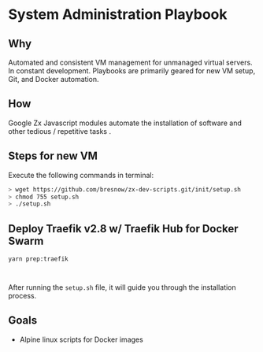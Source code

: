 # System Administration Playbook

## Why
Automated and consistent VM management for unmanaged virtual servers.  In constant development. Playbooks are primarily geared for new VM setup, Git, and Docker automation. 


## How
Google Zx Javascript modules automate the installation of software and other tedious / repetitive tasks .

## Steps for new VM 
Execute the following commands in terminal:
```sh
> wget https://github.com/bresnow/zx-dev-scripts.git/init/setup.sh
> chmod 755 setup.sh
> ./setup.sh
```

## Deploy Traefik v2.8 w/ Traefik Hub for Docker Swarm

```
yarn prep:traefik



```


After running the `setup.sh` file, it will guide you through the installation process.

## Goals
- Alpine linux scripts for Docker images
